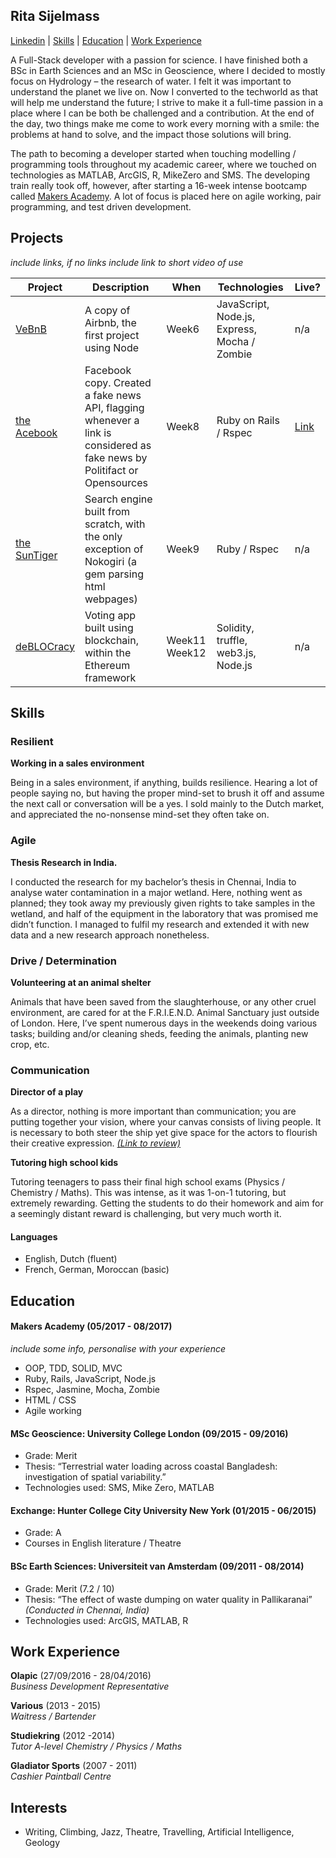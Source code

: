 ## Rita Sijelmass

[Linkedin](https://www.linkedin.com/in/rita-sijelmass/) | [Skills](https://github.com/RSijelmass/CV#skills) | [Education](https://github.com/RSijelmass/CV#education) | [Work Experience](https://github.com/RSijelmass/CV#work-experience)

A Full-Stack developer with a passion for science. I have finished both a BSc in Earth Sciences and an MSc in Geoscience, where I decided to mostly focus on Hydrology – the research of water. I felt it was important to understand the planet we live on. Now I converted to the techworld as that will help me understand the future; I strive to make it a full-time passion in a place where I can be both be challenged and a contribution. At the end of the day, two things make me come to work every morning with a smile: the problems at hand to solve, and the impact those solutions will bring. 

The path to becoming a developer started when touching modelling / programming tools throughout my academic career, where we touched on technologies as MATLAB, ArcGIS, R, MikeZero and SMS. The developing train really took off, however, after starting a 16-week intense bootcamp called [Makers Academy](http://www.makersacademy.com). A lot of focus is placed here on agile working, pair programming, and test driven development.

## Projects

*include links, if no links include link to short video of use*

Project | Description | When | Technologies | Live?
------- | ----------- | ---- | ------------ | ------
[VeBnB](https://github.com/RSijelmass/vebnb) | A copy of Airbnb, the first project using Node | Week6 | JavaScript, Node.js, Express, Mocha / Zombie | n/a
[the Acebook](https://github.com/RSijelmass/acebook) | Facebook copy. Created a fake news API, flagging whenever a link is considered as fake news by Politifact or Opensources | Week8 | Ruby on Rails / Rspec | [Link](https://theacebook.herokuapp.com)
[the SunTiger](https://github.com/RSijelmass/search_engine) | Search engine built from scratch, with the only exception of Nokogiri (a gem parsing html webpages)  | Week9 | Ruby / Rspec | n/a
[deBLOCracy](https://github.com/RSijelmass/votingchain) | Voting app built using blockchain, within the Ethereum framework | Week11 Week12 | Solidity, truffle, web3.js, Node.js | n/a

## Skills

### Resilient

**Working in a sales environment**

Being in a sales environment, if anything, builds resilience. Hearing a lot of people saying no, but having the proper mind-set to brush it off and assume the next call or conversation will be a yes. I sold mainly to the Dutch market, and appreciated the no-nonsense mind-set they often take on.

### Agile

**Thesis Research in India.**

I conducted the research for my bachelor’s thesis in Chennai, India to analyse water contamination in a major wetland. Here, nothing went as planned; they took away my previously given rights to take samples in the wetland, and half of the equipment in the laboratory that was promised me didn’t function. I managed to fulfil my research and extended it with new data and a new research approach nonetheless.

### Drive / Determination

**Volunteering at an animal shelter**

Animals that have been saved from the slaughterhouse, or any other cruel environment, are cared for at the F.R.I.E.N.D. Animal Sanctuary just outside of London. Here, I’ve spent numerous days in the weekends doing various tasks; building and/or cleaning sheds, feeding the animals, planting new crop, etc. 

### Communication

**Director of a play**

As a director, nothing is more important than communication; you are putting together your vision, where your canvas consists of living people. It is necessary to both steer the ship yet give space for the actors to flourish their creative expression.
[*(Link to review)*](http://viewsfromthegods.co.uk/encore.shtml)

**Tutoring high school kids**

Tutoring teenagers to pass their final high school exams (Physics / Chemistry / Maths). This was intense, as it was 1-on-1 tutoring, but extremely rewarding. Getting the students to do their homework and aim for a seemingly distant reward is challenging, but very much worth it.

#### Languages
- English, Dutch (fluent)
- French, German, Moroccan (basic)

## Education

#### Makers Academy (05/2017 - 08/2017)
*include some info, personalise with your experience*
- OOP, TDD, SOLID, MVC 
- Ruby, Rails, JavaScript, Node.js
- Rspec, Jasmine, Mocha, Zombie
- HTML / CSS
- Agile working

#### MSc Geoscience: University College London (09/2015 - 09/2016)

- Grade: Merit
- Thesis: “Terrestrial water loading across coastal Bangladesh: investigation of spatial variability.”
- Technologies used: SMS, Mike Zero, MATLAB
 
#### Exchange: Hunter College City University New York (01/2015 - 06/2015)

- Grade: A
- Courses in English literature / Theatre

#### BSc Earth Sciences: Universiteit van Amsterdam (09/2011 - 08/2014)

- Grade: Merit (7.2 / 10)
- Thesis: “The effect of waste dumping on water quality in Pallikaranai” *(Conducted in Chennai, India)*
- Technologies used: ArcGIS, MATLAB, R

## Work Experience

**Olapic** (27/09/2016 - 28/04/2016)    
*Business Development Representative*  

**Various** (2013 - 2015)    
*Waitress / Bartender* 

**Studiekring** (2012 -2014)    
*Tutor A-level Chemistry / Physics / Maths* 

**Gladiator Sports** (2007 - 2011)    
*Cashier Paintball Centre*  

## Interests

- Writing, Climbing, Jazz, Theatre, Travelling, Artificial Intelligence, Geology
